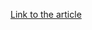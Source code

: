 [Link to the article](https://csirt-cti.net/2024/02/01/stately-taurus-continued-new-information-on-cyberespionage-attacks-against-myanmar-military-junta/)
